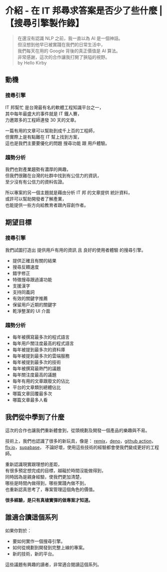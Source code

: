 # 介紹 - 在 IT 邦尋求答案是否少了些什麼 |【搜尋引擎製作錄】

> 在還沒有認識 NLP 之前，我一直以為 AI 是一個神話。  
> 但沒想到他早已被實踐在我們的日常生活中，  
> 我們每天在用的 Google 背後的真正價值是 AI 算法。  
> 非常感謝，這次的合作讓我打開了狹隘的視野。  
> by Hello Kirby

## 動機

### 搜尋引擎

IT 邦幫忙 是台灣最有名的軟體工程知識平台之一，  
其中每年最盛大的事件就是 IT 鐵人賽，  
力邀眾多的工程師連發 30 天的文章。

一篇有用的文章可以幫助到成千上百的工程師，  
但實際上是有點難在 IT 幫上找到方案，  
這也是我們主要要優化的問題 搜尋功能 跟 用戶體驗。

### 趨勢分析

我們也對產業趨勢有濃厚的興趣，  
但我們很難在台灣的社群中找到有公信力的資訊，  
至少沒有有公信力的資料佐證。

所以專案的另一個主題就是藉由分析 IT 邦 的文章提供 統計資料，  
或許可以幫助開發者了解產業，  
也能提供一些方向給教育者跟內容創作者。

## 期望目標

### 搜尋引擎

我們試圖打造出 提供用戶有用的資訊 且 良好的使用者體驗 的搜尋引擎。

- 提供正確且有關的結果
- 搜尋反饋速度
- 錯字修正
- 特徵搜尋跟過濾功能
- 支援漢字
- 支持同義詞
- 有效的關鍵字推薦
- 保留用戶近期的關鍵字
- 乾淨整潔的 UI 介面

### 趨勢分析

- 每年被撰寫最多次的程式語言
- 每年用戶關注度最高的程式語言
- 每年被提到最多次的資料庫
- 每年被提到最多次的雲端服務
- 每年被提到最多次的技術
- 每年被撰寫最熱門的議題
- 每年關注度最高的議題
- 每年有用的文章跟廢文的佔比
- 平台的文章類別總體佔比
- 哪篇文章回覆最多次
- 哪篇文章最多人看

## 我們從中學到了什麼

這次的合作也讓我們重新體會到，從頭規劃及開發一個產品的樂趣與不易。

技術上，我們也認識了很多的新玩具，像是：
[remix]，[deno]，[github action][github-action]，[fly.io]，[supabase]，
不論好壞，使用這些技術的經驗都會使我們變成更好的工程師。

重新認識現實跟理想的差距，  
有很多預定想完成的目標，越礙於時間沒能做得到，  
同時因為是親身經驗，使我們更加清楚，  
哪些是時間內做得到，哪些實踐內做不到，  
也重新認真思考了，專案管理這個角色的價值。

**很多經驗，是只有真槍實彈的做專案才知道。**

## 誰適合讀這個系列

如果你對於：

- 要如何實作一個搜尋引擎。
- 如何從規劃到開發到完整上線的專案。
- 新的技術，新的平台。

這些議題有興趣的讀者，非常適合閱讀這個系列。

[remix]: https://remix.run/
[deno]: https://deno.land/
[github-action]: https://github.com/features/actions
[fly.io]: https://fly.io/
[supabase]: https://supabase.com/
